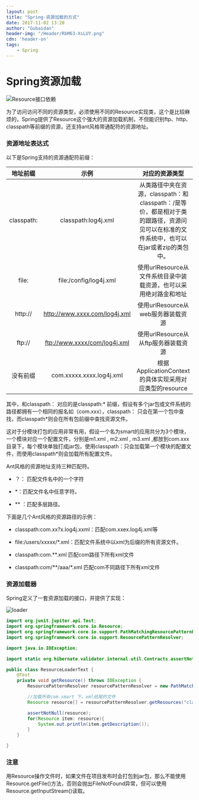 ```yaml
---
layout: post
title: "Spring-资源加载的方式"
date: 2017-11-02 13:20
author: "Gubaidan"
header-img: "/Header/RbM63-XsLUY.png"
cdn: 'header-on'
tags:
	- Spring
---
```


# Spring资源加载

![Resource接口依赖](http://p9n2j0ewi.bkt.clouddn.com/PostImg/2017-11-02-spring-resource/ResourceClassDependence.png)

为了访问访问不同的资源类型，必须使用不同的Resource实现类，这个是比较麻烦的，Spring提供了Resource这个强大的资源加载机制，不但能识别ftp、http、classpath等前缀的资源，还支持ant风格带通配符的资源地址。

### 资源地址表达式

以下是Spring支持的资源通配符前缀：

|  地址前缀  |             示例              |                        对应的资源类型                        |
| :--------: | :---------------------------: | :----------------------------------------------------------: |
| classpath: |      classpath:log4j.xml      | 从类路径中夹在资源，classpath：和classpath：/是等价，都是相对于类的跟路径，资源问见可以在标准的文件系统中，也可以在jar或者zip的类包中。 |
|   file:    |    file:/config/log4j.xml     | 使用urlResource从文件系统目录中装载资源，也可以采用绝对路金和地址 |
|  http://   | http://www.xxxx.com/log4j.xml |              使用urlResource从web服务器装载资源              |
|   ftp://   | ftp://www.xxxx/com/log4j.xml  |             使用urlResource从从ftp服务器装载资源             |
|  没有前缀  |   com.xxxxx.xxxx.log4j.xml    |    根据ApplicationContext的具体实现采用对应类型的resource    |

其中，和classpath： 对应的是classpath:* 前缀，假设有多个jar包或文件系统的路径都拥有一个相同的报名如（com.xxx），classpath： 只会在第一个包中查找，而classpath*则会在所有包前缀中查找资源文件。

这对于分模块打包的应用非常有用，假设一个名为smart的应用共分为3个模块，一个模块对应一个配置文件，分别是m1.xml , m2.xml , m3.xml ,都放到com.xxx目录下，每个模块单独打成jar包，使用classpath：只会加载第一个模块的配置文件，而使用classpath*则会加载所有配置文件。

Ant风格的资源地址支持三种匹配符。

- ？： 匹配文件名中的一个字符

- *：匹配文件名中任意字符。

- ** ：匹配多层路径。

  

下面是几个Ant风格的资源路径的示例：

- classpath:com.xx?x.log4j.xxml：匹配com.xxex.log4j.xml等

- file:/users/xxxxx/*.xml：匹配文件系统中以xml为后缀的所有资源文件。

- classpath:com.**.xml 匹配com路径下所有xml文件

- classpath:com/**/aaa/*.xml 匹配com不同路径下所有xml文件

  

### 资源加载器

Spring定义了一套资源加载的接口，并提供了实现：

![loader](http://p9n2j0ewi.bkt.clouddn.com/PostImg/2017-11-02-spring-resource/loader.png)

```java
import org.junit.jupiter.api.Test;
import org.springframework.core.io.Resource;
import org.springframework.core.io.support.PathMatchingResourcePatternResolver;
import org.springframework.core.io.support.ResourcePatternResolver;

import java.io.IOException;

import static org.hibernate.validator.internal.util.Contracts.assertNotNull;

public class ResourceLoaderText {
    @Test
    private void getResource() throws IOException {
        ResourcePatternResolver resourcePatternResolver = new PathMatchingResourcePatternResolver();

        //加载所有com.smart 下。xml结尾的文件
        Resource resource[] = resourcePatternResolver.getResources("classpath*: com.smart.**/*.properties");

        assertNotNull(resource);
        for(Resource item: resource){
            System.out.println(item.getDescription());
        }
    }

}
```



### 注意

用Resource操作文件时，如果文件在项目发布时会打包到jar包，那么不能使用Resource.getFile()方法，否则会抛出FileNotFound异常，但可以使用Resource.getInputStream()读取。